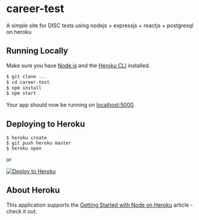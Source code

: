 # career-test 

A simple site for DISC tests using nodejs + expressjs + reactjs + postgresql on heroku

## Running Locally

Make sure you have [Node.js](http://nodejs.org/) and the [Heroku CLI](https://cli.heroku.com/) installed.

```sh
$ git clone ...
$ cd career-test
$ npm install
$ npm start
```
Your app should now be running on [localhost:5000](http://localhost:5000/).


## Deploying to Heroku

```
$ heroku create
$ git push heroku master
$ heroku open
```
or

[![Deploy to Heroku](https://www.herokucdn.com/deploy/button.png)](https://heroku.com/deploy)

## About Heroku
This application supports the [Getting Started with Node on Heroku](https://devcenter.heroku.com/articles/getting-started-with-nodejs) article - check it out.
